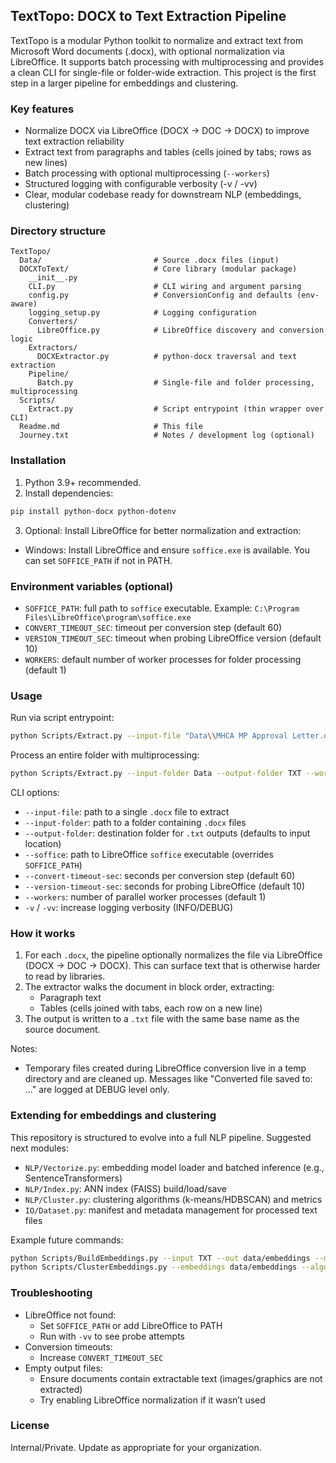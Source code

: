 ## TextTopo: DOCX to Text Extraction Pipeline

TextTopo is a modular Python toolkit to normalize and extract text from Microsoft Word documents (.docx), with optional normalization via LibreOffice. It supports batch processing with multiprocessing and provides a clean CLI for single-file or folder-wide extraction. This project is the first step in a larger pipeline for embeddings and clustering.

### Key features
- Normalize DOCX via LibreOffice (DOCX → DOC → DOCX) to improve text extraction reliability
- Extract text from paragraphs and tables (cells joined by tabs; rows as new lines)
- Batch processing with optional multiprocessing (`--workers`)
- Structured logging with configurable verbosity (-v / -vv)
- Clear, modular codebase ready for downstream NLP (embeddings, clustering)

### Directory structure
```
TextTopo/
  Data/                         # Source .docx files (input)
  DOCXToText/                   # Core library (modular package)
    __init__.py
    CLI.py                      # CLI wiring and argument parsing
    config.py                   # ConversionConfig and defaults (env-aware)
    logging_setup.py            # Logging configuration
    Converters/
      LibreOffice.py            # LibreOffice discovery and conversion logic
    Extractors/
      DOCXExtractor.py          # python-docx traversal and text extraction
    Pipeline/
      Batch.py                  # Single-file and folder processing, multiprocessing
  Scripts/
    Extract.py                  # Script entrypoint (thin wrapper over CLI)
  Readme.md                     # This file
  Journey.txt                   # Notes / development log (optional)
```

### Installation
1) Python 3.9+ recommended.
2) Install dependencies:
```bash
pip install python-docx python-dotenv
```
3) Optional: Install LibreOffice for better normalization and extraction:
  - Windows: Install LibreOffice and ensure `soffice.exe` is available. You can set `SOFFICE_PATH` if not in PATH.

### Environment variables (optional)
- `SOFFICE_PATH`: full path to `soffice` executable. Example: `C:\Program Files\LibreOffice\program\soffice.exe`
- `CONVERT_TIMEOUT_SEC`: timeout per conversion step (default 60)
- `VERSION_TIMEOUT_SEC`: timeout when probing LibreOffice version (default 10)
- `WORKERS`: default number of worker processes for folder processing (default 1)

### Usage
Run via script entrypoint:
```bash
python Scripts/Extract.py --input-file "Data\\MHCA MP Approval Letter.docx" -v
```

Process an entire folder with multiprocessing:
```bash
python Scripts/Extract.py --input-folder Data --output-folder TXT --workers 4 -v
```

CLI options:
- `--input-file`: path to a single `.docx` file to extract
- `--input-folder`: path to a folder containing `.docx` files
- `--output-folder`: destination folder for `.txt` outputs (defaults to input location)
- `--soffice`: path to LibreOffice `soffice` executable (overrides `SOFFICE_PATH`)
- `--convert-timeout-sec`: seconds per conversion step (default 60)
- `--version-timeout-sec`: seconds for probing LibreOffice (default 10)
- `--workers`: number of parallel worker processes (default 1)
- `-v` / `-vv`: increase logging verbosity (INFO/DEBUG)

### How it works
1) For each `.docx`, the pipeline optionally normalizes the file via LibreOffice (DOCX → DOC → DOCX). This can surface text that is otherwise harder to read by libraries.
2) The extractor walks the document in block order, extracting:
   - Paragraph text
   - Tables (cells joined with tabs, each row on a new line)
3) The output is written to a `.txt` file with the same base name as the source document.

Notes:
- Temporary files created during LibreOffice conversion live in a temp directory and are cleaned up. Messages like "Converted file saved to: ..." are logged at DEBUG level only.

### Extending for embeddings and clustering
This repository is structured to evolve into a full NLP pipeline. Suggested next modules:
- `NLP/Vectorize.py`: embedding model loader and batched inference (e.g., SentenceTransformers)
- `NLP/Index.py`: ANN index (FAISS) build/load/save
- `NLP/Cluster.py`: clustering algorithms (k-means/HDBSCAN) and metrics
- `IO/Dataset.py`: manifest and metadata management for processed text files

Example future commands:
```bash
python Scripts/BuildEmbeddings.py --input TXT --out data/embeddings --model all-MiniLM-L6-v2 --batch-size 64
python Scripts/ClusterEmbeddings.py --embeddings data/embeddings --algo kmeans --k 50
```

### Troubleshooting
- LibreOffice not found:
  - Set `SOFFICE_PATH` or add LibreOffice to PATH
  - Run with `-vv` to see probe attempts
- Conversion timeouts:
  - Increase `CONVERT_TIMEOUT_SEC`
- Empty output files:
  - Ensure documents contain extractable text (images/graphics are not extracted)
  - Try enabling LibreOffice normalization if it wasn’t used

### License
Internal/Private. Update as appropriate for your organization.


